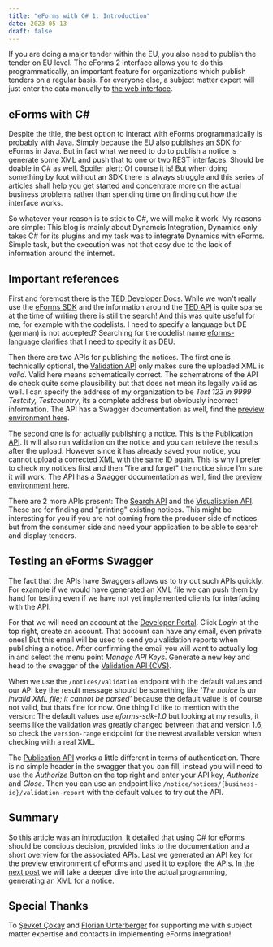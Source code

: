```yaml
---
title: "eForms with C# 1: Introduction"
date: 2023-05-13
draft: false
---
```


If you are doing a major tender within the EU, you also need to publish the tender on EU level. 
The eForms 2 interface allows you to do this programmatically, an important feature for organizations which publish tenders on a regular basis. For everyone else, a subject matter expert will just enter the data manually to [the web interface](https://enotices.ted.europa.eu/).

## eForms with C#
Despite the title, the best option to interact with eForms programmatically is probably with Java. Simply because the EU also publishes [an SDK](https://github.com/OP-TED/eForms-SDK) for eForms in Java.
But in fact what we need to do to publish a notice is generate some XML and push that to one or two REST interfaces. Should be doable in C# as well. Spoiler alert: Of course it is! But when doing something by foot without an SDK there is always struggle and this series of articles shall help you get started and concentrate more on the actual business problems rather than spending time on finding out how the interface works.

So whatever your reason is to stick to C#, we will make it work. My reasons are simple: This blog is mainly about Dynamcis Integration, Dynamics only takes C# for its plugins and my task was to integrate Dynamics with eForms. Simple task, but the execution was not that easy due to the lack of information around the internet.

## Important references
First and foremost there is the [TED Developer Docs](https://docs.ted.europa.eu/home/index.html). While we won't really use the [eForms SDK](https://docs.ted.europa.eu/eforms/latest/index.html) and the information around the [TED API](https://docs.ted.europa.eu/api/index.html) is quite sparse at the time of writing there is still the search! And this was quite useful for me, for example with the codelists. 
I need to specify a language but DE (german) is not accepted? Searching for the codelist name [eforms-language](https://docs.ted.europa.eu/eforms/latest/reference/code-lists/eforms-language.html) clarifies that I need to specify it as DEU.

Then there are two APIs for publishing the notices. The first one is technically optional, the [Validation API](https://docs.ted.europa.eu/api/endpoints/cvs-ted-europa-eu.html) only makes sure the uploaded XML is _valid_. Valid here means schematically correct. The schematrons of the API do check quite some plausibility but that does not mean its legally valid as well. I can specify the address of my organization to be _Test 123 in 9999 Testcity, Testcountry_, its a complete address but obviously incorrect information. 
The API has a Swagger documentation as well, find the [preview environment here](https://cvs.preview.ted.europa.eu/swagger-ui/index.html).

The second one is for actually publishing a notice. This is the [Publication API](https://docs.ted.europa.eu/api/endpoints/enotices2-ted-europa-eu-esenders.html). It will also run validation on the notice and you can retrieve the results after the upload. However since it has already saved your notice, you cannot upload a corrected XML with the same ID again. This is why I prefer to check my notices first and then "fire and forget" the notice since I'm sure it will work.
The API has a Swagger documentation as well, find the [preview environment here](https://enotices2.preview.ted.europa.eu/esenders/swagger-ui/).

There are 2 more APIs present: The [Search API](https://docs.ted.europa.eu/api/endpoints/ted-europa-eu.html) and the [Visualisation API](https://docs.ted.europa.eu/api/endpoints/viewer-ted-europa-eu.html). These are for finding and "printing" existing notices. This might be interesting for you if you are not coming from the producer side of notices but from the consumer side and need your application to be able to search and display tenders. 

## Testing an eForms Swagger
The fact that the APIs have Swaggers allows us to try out such APIs quickly. For example if we would have generated an XML file we can push them by hand for testing even if we have not yet implemented clients for interfacing with the API. 

For that we will need an account at the [Developer Portal](https://developer.preview.ted.europa.eu/home). Click _Login_ at the top right, create an account. That account can have any email, even private ones! But this email will be used to send you validation reports when publishing a notice. After confirming the email you will want to actually log in and select the menu point _Manage API Keys_. Generate a new key and head to the swagger of the [Validation API (CVS)](https://cvs.preview.ted.europa.eu/swagger-ui/index.html). 

When we use the `/notices/validation` endpoint with the default values and our API key the result message should be something like _'The notice is an invalid XML file; it cannot be parsed'_ because the default value is of course not valid, but thats fine for now. One thing I'd like to mention with the version: The default values use _eforms-sdk-1.0_ but looking at my results, it seems like the validation was greatly changed between that and version 1.6, so check the `version-range` endpoint for the newest available version when checking with a real XML.

The [Publication API](https://enotices2.preview.ted.europa.eu/esenders/swagger-ui/) works a little different in terms of authentication. There is no simple header in the swagger that you can fill, instead you will need to use the _Authorize_ Button on the top right and enter your API key, _Authorize_ and _Close_. Then you can use an endpoint like `/notice/notices/{business-id}/validation-report` with the default values to try out the API. 

## Summary
So this article was an introduction. It detailed that using C# for eForms should be concious decision, provided links to the documentation and a short overview for the associated APIs. Last we generated an API key for the preview environment of eForms and used it to explore the APIs. In [the next post](/post/eForms-scharp/generating) we will take a deeper dive into the actual programming, generating an XML for a notice. 

## Special Thanks
To [Şevket Çokay](https://www.linkedin.com/in/sevketcokay/) and [Florian Unterberger](https://www.linkedin.com/in/florian-unterberger-3bab39106/) for supporting me with subject matter expertise and contacts in implementing eForms integration!